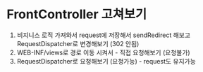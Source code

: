 # FrontController 고쳐보기
1. 비지니스 로직 가져와서 request에 저장해서 sendRedirect 해보고 RequestDispatcher로 변경해보기 (302 안됨)
2. WEB-INF/views로 경로 이동 시켜서 - 직접 요청해보기 (요청불가)
3. RequestDispatcher로 요청해보기 (요청가능) - request도 유지가능